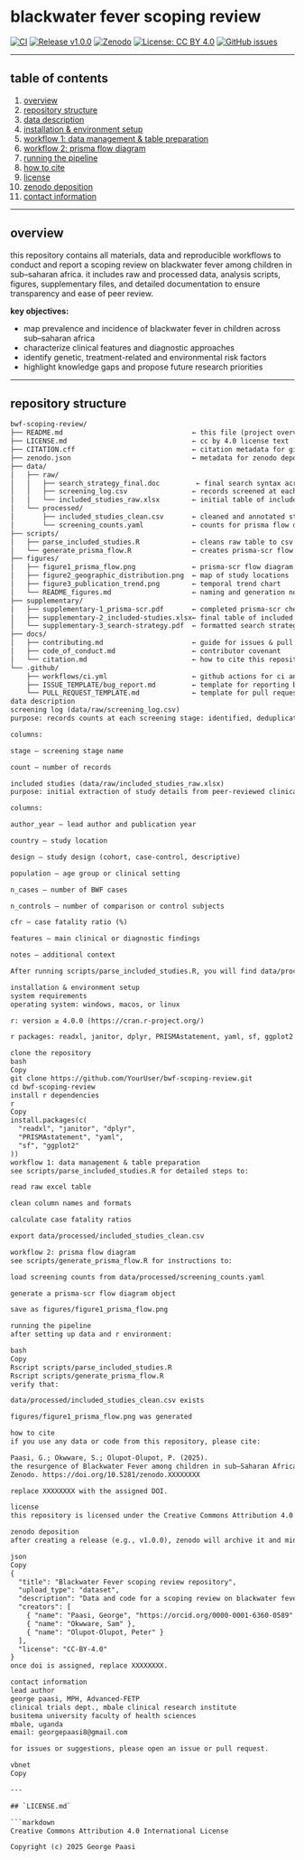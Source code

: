 # blackwater fever scoping review

[![CI](https://github.com/gpaasi/childhood-blackwater-fever-scoping-review/workflows/CI/badge.svg)](https://github.com/gpaasi/childhood-blackwater-fever-scoping-review/actions)
[![Release v1.0.0](https://img.shields.io/github/v/release/gpaasi/childhood-blackwater-fever-scoping-review)](https://github.com/gpaasi/childhood-blackwater-fever-scoping-review/releases/latest)
[![Zenodo](https://zenodo.org/badge/DOI/10.5281/zenodo.15647335.svg)](https://doi.org/10.5281/zenodo.15647335)
[![License: CC BY 4.0](https://img.shields.io/badge/License-CC%20BY%204.0-lightgrey.svg)](LICENSE.md)
[![GitHub issues](https://img.shields.io/github/issues/gpaasi/childhood-blackwater-fever-scoping-review)](https://github.com/gpaasi/childhood-blackwater-fever-scoping-review/issues)

---

## table of contents
1. [overview](#overview)  
2. [repository structure](#repository-structure)  
3. [data description](#data-description)  
4. [installation & environment setup](#installation--environment-setup)  
5. [workflow 1: data management & table preparation](#workflow-1-data-management--table-preparation)  
6. [workflow 2: prisma flow diagram](#workflow-2-prisma-flow-diagram)  
7. [running the pipeline](#running-the-pipeline)  
8. [how to cite](#how-to-cite)  
9. [license](#license)  
10. [zenodo deposition](#zenodo-deposition)  
11. [contact information](#contact-information)  

---

## overview
this repository contains all materials, data and reproducible workflows to conduct and report a scoping review on blackwater fever among children in sub–saharan africa. it includes raw and processed data, analysis scripts, figures, supplementary files, and detailed documentation to ensure transparency and ease of peer review.

**key objectives:**  
- map prevalence and incidence of blackwater fever in children across sub–saharan africa  
- characterize clinical features and diagnostic approaches  
- identify genetic, treatment-related and environmental risk factors  
- highlight knowledge gaps and propose future research priorities  

---

## repository structure

```txt
bwf-scoping-review/
├── README.md                                ← this file (project overview & instructions)
├── LICENSE.md                               ← cc by 4.0 license text
├── CITATION.cff                             ← citation metadata for github/zenodo
├── zenodo.json                              ← metadata for zenodo deposition
├── data/
│   ├── raw/
│   │   ├── search_strategy_final.doc         ← final search syntax across databases
│   │   ├── screening_log.csv                ← records screened at each stage
│   │   └── included_studies_raw.xlsx        ← initial table of included studies
│   └── processed/
│       ├── included_studies_clean.csv       ← cleaned and annotated study table
│       └── screening_counts.yaml            ← counts for prisma flow diagram
├── scripts/
│   ├── parse_included_studies.R             ← cleans raw table to csv
│   └── generate_prisma_flow.R               ← creates prisma-scr flow diagram
├── figures/
│   ├── figure1_prisma_flow.png              ← prisma-scr flow diagram
│   ├── figure2_geographic_distribution.png  ← map of study locations
│   ├── figure3_publication_trend.png        ← temporal trend chart
│   └── README_figures.md                    ← naming and generation notes
├── supplementary/
│   ├── supplementary-1_prisma-scr.pdf       ← completed prisma-scr checklist
│   ├── supplementary-2_included-studies.xlsx← final table of included studies
│   └── supplementary-3_search-strategy.pdf  ← formatted search strategy
├── docs/
│   ├── contributing.md                      ← guide for issues & pull requests
│   ├── code_of_conduct.md                   ← contributor covenant
│   └── citation.md                          ← how to cite this repository
└── .github/
    ├── workflows/ci.yml                     ← github actions for ci and link checks
    ├── ISSUE_TEMPLATE/bug_report.md         ← template for reporting bugs
    └── PULL_REQUEST_TEMPLATE.md             ← template for pull requests
data description
screening log (data/raw/screening_log.csv)
purpose: records counts at each screening stage: identified, deduplicated, screened, full-text assessed, and included

columns:

stage – screening stage name

count – number of records

included studies (data/raw/included_studies_raw.xlsx)
purpose: initial extraction of study details from peer-reviewed clinical/epidemiological publications

columns:

author_year – lead author and publication year

country – study location

design – study design (cohort, case-control, descriptive)

population – age group or clinical setting

n_cases – number of BWF cases

n_controls – number of comparison or control subjects

cfr – case fatality ratio (%)

features – main clinical or diagnostic findings

notes – additional context

After running scripts/parse_included_studies.R, you will find data/processed/included_studies_clean.csv with standardized column names, computed CFR percentages, and cleaned notes.

installation & environment setup
system requirements
operating system: windows, macos, or linux

r: version ≥ 4.0.0 (https://cran.r-project.org/)

r packages: readxl, janitor, dplyr, PRISMAstatement, yaml, sf, ggplot2

clone the repository
bash
Copy
git clone https://github.com/YourUser/bwf-scoping-review.git
cd bwf-scoping-review
install r dependencies
r
Copy
install.packages(c(
  "readxl", "janitor", "dplyr",
  "PRISMAstatement", "yaml",
  "sf", "ggplot2"
))
workflow 1: data management & table preparation
see scripts/parse_included_studies.R for detailed steps to:

read raw excel table

clean column names and formats

calculate case fatality ratios

export data/processed/included_studies_clean.csv

workflow 2: prisma flow diagram
see scripts/generate_prisma_flow.R for instructions to:

load screening counts from data/processed/screening_counts.yaml

generate a prisma-scr flow diagram object

save as figures/figure1_prisma_flow.png

running the pipeline
after setting up data and r environment:

bash
Copy
Rscript scripts/parse_included_studies.R
Rscript scripts/generate_prisma_flow.R
verify that:

data/processed/included_studies_clean.csv exists

figures/figure1_prisma_flow.png was generated

how to cite
if you use any data or code from this repository, please cite:

Paasi, G.; Okwware, S.; Olupot-Olupot, P. (2025).
the resurgence of Blackwater Fever among children in sub–Saharan Africa: a scoping review
Zenodo. https://doi.org/10.5281/zenodo.XXXXXXXX

replace XXXXXXXX with the assigned DOI.

license
this repository is licensed under the Creative Commons Attribution 4.0 International (CC BY 4.0). see LICENSE.md for full terms.

zenodo deposition
after creating a release (e.g., v1.0.0), zenodo will archive it and mint a DOI. update zenodo.json with:

json
Copy
{
  "title": "Blackwater Fever scoping review repository",
  "upload_type": "dataset",
  "description": "Data and code for a scoping review on blackwater fever among children in sub–Saharan Africa, including search strategies, extracted tables, prisma-scr flow diagram, and analysis scripts. Licensed under CC BY 4.0.",
  "creators": [
    { "name": "Paasi, George", "https://orcid.org/0000-0001-6360-0589" },
    { "name": "Okwware, Sam" },
    { "name": "Olupot-Olupot, Peter" }
  ],
  "license": "CC-BY-4.0"
}
once doi is assigned, replace XXXXXXXX.

contact information
lead author
george paasi, MPH, Advanced-FETP
clinical trials dept., mbale clinical research institute
busitema university faculty of health sciences
mbale, uganda
email: georgepaasi8@gmail.com

for issues or suggestions, please open an issue or pull request.

vbnet
Copy

---

## `LICENSE.md`

```markdown
Creative Commons Attribution 4.0 International License

Copyright (c) 2025 George Paasi


